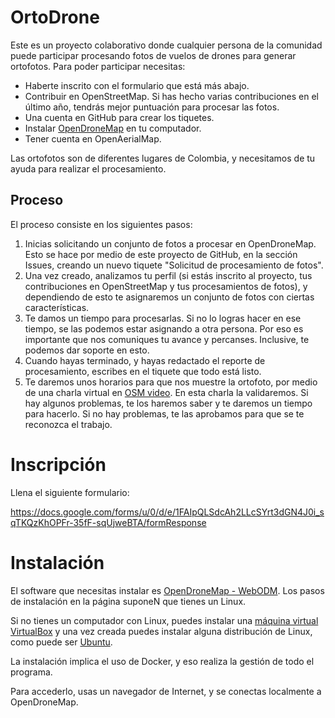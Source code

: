 # OrtoDrone

Este es un proyecto colaborativo donde cualquier persona de la comunidad puede participar procesando fotos de vuelos de drones para generar ortofotos.
Para poder participar necesitas:

* Haberte inscrito con el formulario que está más abajo.
* Contribuir en OpenStreetMap. Si has hecho varias contribuciones en el último año, tendrás mejor puntuación para procesar las fotos.
* Una cuenta en GitHub para crear los tiquetes.
* Instalar [OpenDroneMap](https://github.com/OpenDroneMap/WebODM/) en tu computador.
* Tener cuenta en OpenAerialMap.

Las ortofotos son de diferentes lugares de Colombia, y necesitamos de tu ayuda para realizar el procesamiento.

## Proceso

El proceso consiste en los siguientes pasos:

1. Inicias solicitando un conjunto de fotos a procesar en OpenDroneMap. Esto se hace por medio de este proyecto de GitHub, en la sección Issues, creando un nuevo tiquete "Solicitud de procesamiento de fotos".
2. Una vez creado, analizamos tu perfil (si estás inscrito al proyecto, tus contribuciones en OpenStreetMap y tus procesamientos de fotos), y dependiendo de esto te asignaremos un conjunto de fotos con ciertas características.
3. Te damos un tiempo para procesarlas. Si no lo logras hacer en ese tiempo, se las podemos estar asignando a otra persona. Por eso es importante que nos comuniques tu avance y percanses. Inclusive, te podemos dar soporte en esto.
4. Cuando hayas terminado, y hayas redactado el reporte de procesamiento, escribes en el tiquete que todo está listo.
5. Te daremos unos horarios para que nos muestre la ortofoto, por medio de una charla virtual en [OSM video](https://osmvideo.cloud68.co/). En esta charla la validaremos. Si hay algunos problemas, te los haremos saber y te daremos un tiempo para hacerlo. Si no hay problemas, te las aprobamos para que se te reconozca el trabajo.

# Inscripción
Llena el siguiente formulario:

https://docs.google.com/forms/u/0/d/e/1FAIpQLSdcAh2LLcSYrt3dGN4J0i_sqTKQzKhOPFr-35fF-sqUjweBTA/formResponse

# Instalación

El software que necesitas instalar es [OpenDroneMap - WebODM](https://github.com/OpenDroneMap/WebODM/). Los pasos de instalación en la página suponeN que tienes un Linux.

Si no tienes un computador con Linux, puedes instalar una [máquina virtual VirtualBox](https://www.virtualbox.org/) y una vez creada puedes instalar alguna distribución de Linux, como puede ser [Ubuntu](https://ubuntu.com/download/desktop).

La instalación implica el uso de Docker, y eso realiza la gestión de todo el programa.

Para accederlo, usas un navegador de Internet, y se conectas localmente a OpenDroneMap.
